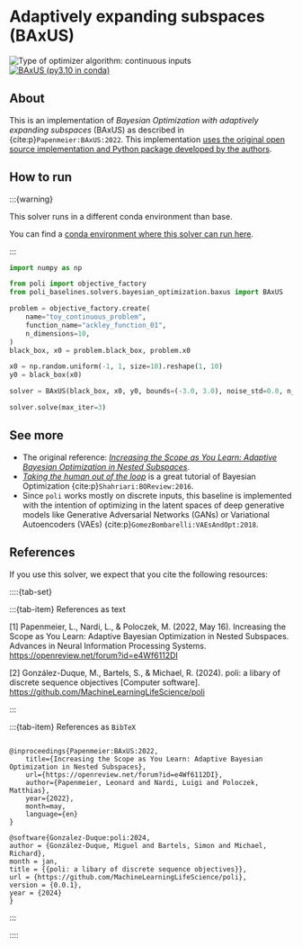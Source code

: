 # Adaptively expanding subspaces (BAxUS)

![Type of optimizer algorithm: continuous inputs](https://img.shields.io/badge/Type-continuous_inputs-cyan)
[![BAxUS (py3.10 in conda)](https://github.com/MachineLearningLifeScience/poli-baselines/actions/workflows/python-tox-testing-baxus.yml/badge.svg)](https://github.com/MachineLearningLifeScience/poli-baselines/actions/workflows/python-tox-testing-baxus.yml)

## About

This is an implementation of _Bayesian Optimization with adaptively expanding subspaces_ (BAxUS) as described in {cite:p}`Papenmeier:BAxUS:2022`. This implementation [uses the original open source implementation and Python package developed by the authors](https://github.com/LeoIV/BAxUS).

## How to run

:::{warning}

This solver runs in a different conda environment than base.

You can find a [conda environment where this solver can run here](https://github.com/MachineLearningLifeScience/poli-baselines/blob/main/src/poli_baselines/solvers/bayesian_optimization/baxus/environment.baxus.yml).

:::


```python
import numpy as np

from poli import objective_factory
from poli_baselines.solvers.bayesian_optimization.baxus import BAxUS

problem = objective_factory.create(
    name="toy_continuous_problem",
    function_name="ackley_function_01",
    n_dimensions=10,
)
black_box, x0 = problem.black_box, problem.x0

x0 = np.random.uniform(-1, 1, size=10).reshape(1, 10)
y0 = black_box(x0)

solver = BAxUS(black_box, x0, y0, bounds=(-3.0, 3.0), noise_std=0.0, n_init=2)

solver.solve(max_iter=3)
```

## See more

- The original reference: [*Increasing the Scope as You Learn: Adaptive Bayesian Optimization in Nested Subspaces*](https://proceedings.neurips.cc/paper_files/paper/2022/file/4b7439a4ab0b8e4bcb4e2412c6a10a58-Paper-Conference.pdf).
- [*Taking the human out of the loop*](https://www.cs.ox.ac.uk/people/nando.defreitas/publications/BayesOptLoop.pdf) is a great tutorial of Bayesian Optimization {cite:p}`Shahriari:BOReview:2016`.
- Since `poli` works mostly on discrete inputs, this baseline is implemented with the intention of optimizing in the latent spaces of deep generative models like Generative Adversarial Networks (GANs) or Variational Autoencoders (VAEs) {cite:p}`GomezBombarelli:VAEsAndOpt:2018`.


## References

If you use this solver, we expect that you cite the following resources:

::::{tab-set}

:::{tab-item} References as text

[1] Papenmeier, L., Nardi, L., & Poloczek, M. (2022, May 16). Increasing the Scope as You Learn: Adaptive Bayesian Optimization in Nested Subspaces. Advances in Neural Information Processing Systems. https://openreview.net/forum?id=e4Wf6112DI


[2] González-Duque, M., Bartels, S., & Michael, R. (2024). poli: a libary of discrete sequence objectives [Computer software]. https://github.com/MachineLearningLifeScience/poli


:::

:::{tab-item} References as `BibTeX`

```

@inproceedings{Papenmeier:BAxUS:2022,
    title={Increasing the Scope as You Learn: Adaptive Bayesian Optimization in Nested Subspaces},
    url={https://openreview.net/forum?id=e4Wf6112DI},
    author={Papenmeier, Leonard and Nardi, Luigi and Poloczek, Matthias},
    year={2022},
    month=may,
    language={en}
}

@software{Gonzalez-Duque:poli:2024,
author = {González-Duque, Miguel and Bartels, Simon and Michael, Richard},
month = jan,
title = {{poli: a libary of discrete sequence objectives}},
url = {https://github.com/MachineLearningLifeScience/poli},
version = {0.0.1},
year = {2024}
}

```

:::

::::


